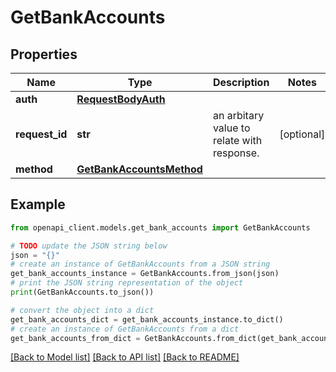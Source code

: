 # GetBankAccounts


## Properties

Name | Type | Description | Notes
------------ | ------------- | ------------- | -------------
**auth** | [**RequestBodyAuth**](RequestBodyAuth.md) |  | 
**request_id** | **str** | an arbitary value to relate with response. | [optional] 
**method** | [**GetBankAccountsMethod**](GetBankAccountsMethod.md) |  | 

## Example

```python
from openapi_client.models.get_bank_accounts import GetBankAccounts

# TODO update the JSON string below
json = "{}"
# create an instance of GetBankAccounts from a JSON string
get_bank_accounts_instance = GetBankAccounts.from_json(json)
# print the JSON string representation of the object
print(GetBankAccounts.to_json())

# convert the object into a dict
get_bank_accounts_dict = get_bank_accounts_instance.to_dict()
# create an instance of GetBankAccounts from a dict
get_bank_accounts_from_dict = GetBankAccounts.from_dict(get_bank_accounts_dict)
```
[[Back to Model list]](../README.md#documentation-for-models) [[Back to API list]](../README.md#documentation-for-api-endpoints) [[Back to README]](../README.md)


